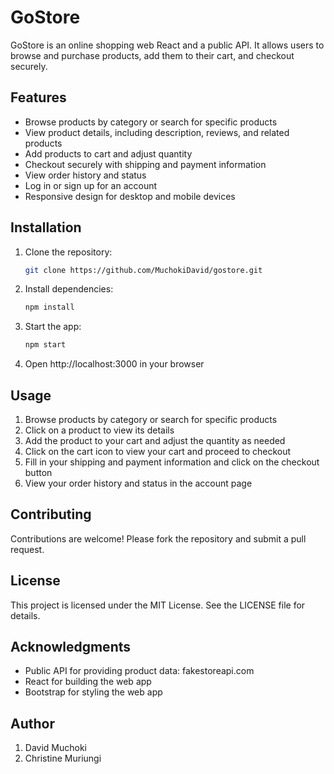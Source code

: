 # GoStore

GoStore is an online shopping web React and a public API. It allows users to browse and purchase products, add them to their cart, and checkout securely.

## Features

- Browse products by category or search for specific products
- View product details, including description, reviews, and related products
- Add products to cart and adjust quantity
- Checkout securely with shipping and payment information
- View order history and status
- Log in or sign up for an account
- Responsive design for desktop and mobile devices

## Installation

1. Clone the repository:

    ```bash
    git clone https://github.com/MuchokiDavid/gostore.git
    ```

2. Install dependencies:

    ```bash
    npm install
    ```

3. Start the app:

    ```bash
    npm start
    ```

4. Open http://localhost:3000 in your browser

## Usage

1. Browse products by category or search for specific products
2. Click on a product to view its details
3. Add the product to your cart and adjust the quantity as needed
4. Click on the cart icon to view your cart and proceed to checkout
5. Fill in your shipping and payment information and click on the checkout button
6. View your order history and status in the account page

## Contributing

Contributions are welcome! Please fork the repository and submit a pull request.

## License

This project is licensed under the MIT License. See the LICENSE file for details.

## Acknowledgments

- Public API for providing product data:  <a>fakestoreapi.com</a>
- React for building the web app
- Bootstrap for styling the web app

## Author
1. David Muchoki
2. Christine Muriungi
